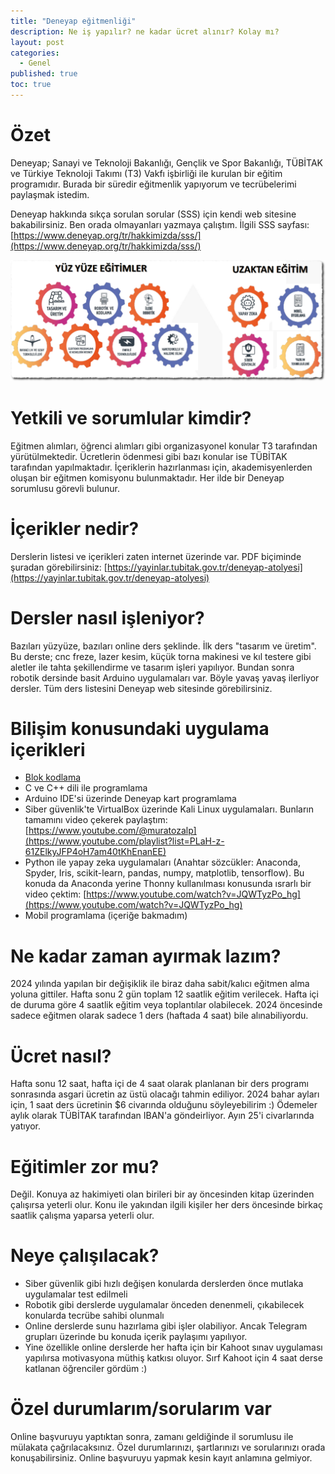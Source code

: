 ```yaml
---
title: "Deneyap eğitmenliği"
description: Ne iş yapılır? ne kadar ücret alınır? Kolay mı?
layout: post
categories:
  - Genel
published: true
toc: true
---
```

# Özet
Deneyap; Sanayi ve Teknoloji Bakanlığı, Gençlik ve Spor Bakanlığı, TÜBİTAK ve Türkiye Teknoloji Takımı (T3) Vakfı işbirliği ile kurulan bir eğitim programıdır. Burada bir süredir eğitmenlik yapıyorum ve tecrübelerimi paylaşmak istedim.

Deneyap hakkında sıkça sorulan sorular (SSS) için kendi web sitesine bakabilirsiniz. Ben orada olmayanları yazmaya çalıştım. İlgili SSS sayfası: [https://www.deneyap.org/tr/hakkimizda/sss/](https://www.deneyap.org/tr/hakkimizda/sss/)

![Deneyap dersleri](../images/2024-04-29-deneyap_dersleri.png)

# Yetkili ve sorumlular kimdir?
Eğitmen alımları, öğrenci alımları gibi organizasyonel konular T3 tarafından yürütülmektedir. Ücretlerin ödenmesi gibi bazı konular ise TÜBİTAK tarafından yapılmaktadır. İçeriklerin hazırlanması için, akademisyenlerden oluşan bir eğitmen komisyonu bulunmaktadır. Her ilde bir Deneyap sorumlusu görevli bulunur.

# İçerikler nedir?
Derslerin listesi ve içerikleri zaten internet üzerinde var. PDF biçiminde şuradan görebilirsiniz: [https://yayinlar.tubitak.gov.tr/deneyap-atolyesi](https://yayinlar.tubitak.gov.tr/deneyap-atolyesi)

# Dersler nasıl işleniyor?
Bazıları yüzyüze, bazıları online ders şeklinde. İlk ders "tasarım ve üretim". Bu derste; cnc freze, lazer kesim, küçük torna makinesi ve kıl testere gibi aletler ile tahta şekillendirme ve tasarım işleri yapılıyor. Bundan sonra robotik dersinde basit Arduino uygulamaları var. Böyle yavaş yavaş ilerliyor dersler. Tüm ders listesini Deneyap web sitesinde görebilirsiniz.

# Bilişim konusundaki uygulama içerikleri
- [Blok kodlama](https://blok.deneyapkart.org/)
- C ve C++ dili ile programlama
- Arduino IDE'si üzerinde Deneyap kart programlama
- Siber güvenlik'te VirtualBox üzerinde Kali Linux uygulamaları. Bunların tamamını video çekerek paylaştım: [https://www.youtube.com/@muratozalp](https://www.youtube.com/playlist?list=PLaH-z-61ZElkyJFP4oH7am40tKhEnanEE)
- Python ile yapay zeka uygulamaları (Anahtar sözcükler: Anaconda, Spyder, Iris, scikit-learn, pandas, numpy, matplotlib, tensorflow). Bu konuda da Anaconda yerine Thonny kullanılması konusunda ısrarlı bir video çektim: [https://www.youtube.com/watch?v=JQWTyzPo_hg](https://www.youtube.com/watch?v=JQWTyzPo_hg)
- Mobil programlama (içeriğe bakmadım)

# Ne kadar zaman ayırmak lazım?
2024 yılında yapılan bir değişiklik ile biraz daha sabit/kalıcı eğitmen alma yoluna gittiler. Hafta sonu 2 gün toplam 12 saatlik eğitim verilecek. Hafta içi de duruma göre 4 saatlik eğitim veya toplantılar olabilecek. 2024 öncesinde sadece eğitmen olarak sadece 1 ders (haftada 4 saat) bile alınabiliyordu.

# Ücret nasıl?
Hafta sonu 12 saat, hafta içi de 4 saat olarak planlanan bir ders programı sonrasında asgari ücretin az üstü olacağı tahmin ediliyor. 2024 bahar ayları için, 1 saat ders ücretinin $6 civarında olduğunu söyleyebilirim :)
Ödemeler aylık olarak TÜBİTAK tarafından IBAN'a göndeirliyor. Ayın 25'i civarlarında yatıyor.

# Eğitimler zor mu?
Değil. Konuya az hakimiyeti olan birileri bir ay öncesinden kitap üzerinden çalışırsa yeterli olur. Konu ile yakından ilgili kişiler her ders öncesinde birkaç saatlik çalışma yaparsa yeterli olur. 

# Neye çalışılacak?
- Siber güvenlik gibi hızlı değişen konularda derslerden önce mutlaka uygulamalar test edilmeli
- Robotik gibi derslerde uygulamalar önceden denenmeli, çıkabilecek konularda tecrübe sahibi olunmalı
- Online derslerde sunu hazırlama gibi işler olabiliyor. Ancak Telegram grupları üzerinde bu konuda içerik paylaşımı yapılıyor.
- Yine özellikle online derslerde her hafta için bir Kahoot sınav uygulaması yapılırsa motivasyona müthiş katkısı oluyor. Sırf Kahoot için 4 saat derse katlanan öğrenciler gördüm :)

# Özel durumlarım/sorularım var
Online başvuruyu yaptıktan sonra, zamanı geldiğinde il sorumlusu ile mülakata çağrılacaksınız. Özel durumlarınızı, şartlarınızı ve sorularınızı orada konuşabilirsiniz. Online başvuruyu yapmak kesin kayıt anlamına gelmiyor.